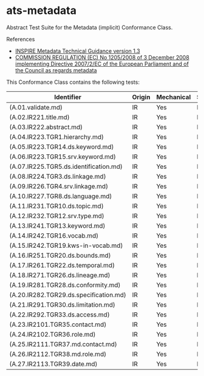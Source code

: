 ats-metadata
============

Abstract Test Suite for the Metadata (implicit) Conformance Class.

References
* [INSPIRE Metadata Technical Guidance version 1.3](http://inspire.jrc.ec.europa.eu/documents/Metadata/MD_IR_and_ISO_20131029.pdf)
* [COMMISSION REGULATION (EC) No 1205/2008 of 3 December 2008 implementing Directive 2007/2/EC of the European Parliament and of the Council as regards
metadata](http://eur-lex.europa.eu/LexUriServ/LexUriServ.do?uri=OJ:L:2008:326:0012:0030:EN:PDF)

This Conformance Class contains the following tests:

| Identifier                                                        | Origin | Mechanical | Status   |
| ----------------------------------------------------------------- | ------ | ---------- | -------- |
| (A.01.validate.md)  	    | IR     | Yes        | Draft  |
| (A.02.IR221.title.md)  	    | IR     | Yes        | Draft  |
| (A.03.IR222.abstract.md)  	    | IR     | Yes        | Draft  |
| (A.04.IR223.TGR1.hierarchy.md)  	    | IR     | Yes        | Draft  |
| (A.05.IR223.TGR14.ds.keyword.md)  	    | IR     | Yes        | Draft  |
| (A.06.IR223.TGR15.srv.keyword.md)  	    | IR     | Yes        | Draft  |
| (A.07.IR225.TGR5.ds.identification.md)  	    | IR     | Yes        | Draft  |
| (A.08.IR224.TGR3.ds.linkage.md)  	    | IR     | Yes        | Draft  |
| (A.09.IR226.TGR4.srv.linkage.md)  	    | IR     | Yes        | Draft  |
| (A.10.IR227.TGR8.ds.language.md)  	    | IR     | Yes        | Draft  |
| (A.11.IR231.TGR10.ds.topic.md)  	    | IR     | Yes        | Draft  |
| (A.12.IR232.TGR12.srv.type.md)  	    | IR     | Yes        | Draft  |
| (A.13.IR241.TGR13.keyword.md)  	    | IR     | Yes        | Draft  |
| (A.14.IR242.TGR16.vocab.md)  	    | IR     | Yes        | Draft  |
| (A.15.IR242.TGR19.kws-in-vocab.md)  	    | IR     | Yes        | Draft  |
| (A.16.IR251.TGR20.ds.bounds.md)  	    | IR     | Yes        | Draft  |
| (A.17.IR261.TGR22.ds.temporal.md)  	    | IR     | Yes        | Draft  |
| (A.18.IR271.TGR26.ds.lineage.md)  	    | IR     | Yes        | Draft  |
| (A.19.IR281.TGR28.ds.conformity.md)  	    | IR     | Yes        | Draft  |
| (A.20.IR282.TGR29.ds.specification.md)  	    | IR     | Yes        | Draft  |
| (A.21.IR291.TGR30.ds.limitation.md)  	    | IR     | Yes        | Draft  |
| (A.22.IR292.TGR33.ds.access.md)  	    | IR     | Yes        | Draft  |
| (A.23.IR2101.TGR35.contact.md)  	    | IR     | Yes        | Draft  |
| (A.24.IR2102.TGR36.role.md)  	  | IR     | Yes        | Draft  |
| (A.25.IR2111.TGR37.md.contact.md)  	    | IR     | Yes        | Draft  |
| (A.26.IR2112.TGR38.md.role.md)  	 | IR     | Yes        | Draft  |
| (A.27.IR2113.TGR39.date.md)    | IR     | Yes        | Draft  |


